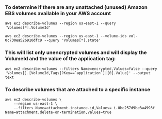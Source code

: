 ### To determine if there are any unattached (unused) Amazon EBS volumes available in your AWS account
```
aws ec2 describe-volumes --region us-east-1 --query 'Volumes[*].VolumeId'
```

```
aws ec2 describe-volumes --region us-east-1 --volume-ids vol-0c730ea526910dfc9 --query 'Volumes[*].state'
```

### This will list only unencrypted volumes and will display the VolumeId and the value of the application tag:

```
aws ec2 describe-volumes --filters Name=encrypted,Values=false --query 'Volumes[].[VolumeId,Tags[?Key==`application`]|[0].Value]' --output text

```

### To describe volumes that are attached to a specific instance

```
aws ec2 describe-volumes \
    --region us-east-1 \
    --filters Name=attachment.instance-id,Values= i-0be257d9be3a4993f Name=attachment.delete-on-termination,Values=true
```